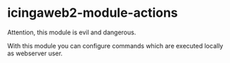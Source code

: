 # icingaweb2-module-actions

Attention, this module is evil and dangerous. 

With this module you can configure commands which are executed locally as webserver user.
